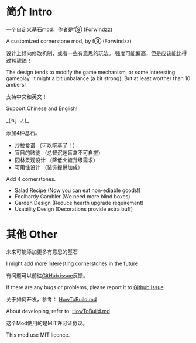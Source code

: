 
# 简介 Intro

一个自定义基石mod，作者是f⑨ (Forwindzz)

A customized cornerstone mod, by f⑨ (Forwindzz)

设计上倾向修改机制，或者一些有意思的玩法。
强度可能偏高，但是应该能比得过10琥珀！

The design tends to modify the game mechanism, or some interesting gameplay.
It might a bit unbalance (a bit strong), But at least worther than 10 ambers!

支持中文和英文！

Support Chinese and English!

\_(:з」∠)\_

添加4种基石。
- 沙拉食谱 （可以吃草了！）
- 盲目的赌徒 （总督沉迷盲盒不可自拔）
- 园林景观设计 （降低火塘升级需求）
- 可用性设计 （装饰提供加成）

Add 4 cornerstones.
- Salad Recipe (Now you can eat non-ediable goods!)
- Foolhardy Gambler (We need more blind boxes)
- Garden Design (Reduce hearth upgrade requirement)
- Usability Design (Decorations provide extra buff)


# 其他 Other

未来可能添加更多有意思的基石

I might add more interesting cornerstones in the future

有问题可以前往[GitHub issue](https://github.com/Forwindzz/ATSCustomCornerStone/issues)反馈。

If there are any bugs or problems, please report it to [Github issue](https://github.com/Forwindzz/ATSCustomCornerStone/issues)

关于如何开发，参考：
[HowToBuild.md](https://github.com/Forwindzz/ATSCustomCornerStone/blob/main/HowToBuild.md)

About developing, refer to:
[HowToBuild.md](https://github.com/Forwindzz/ATSCustomCornerStone/blob/main/HowToBuild.md)

这个Mod使用的是MIT许可证协议。

This mod use MIT licence.